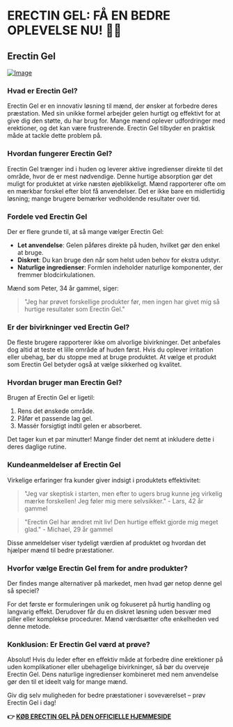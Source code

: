 # ERECTIN GEL: FÅ EN BEDRE OPLEVELSE NU! 💪✨

## Erectin Gel

[![Image](https://www2.sellhealth.com/257/erectin_gel_1_1.jpg)](https://gchaffi.com/iGBwS6F3)

### Hvad er Erectin Gel?

Erectin Gel er en innovativ løsning til mænd, der ønsker at forbedre deres præstation. Med sin unikke formel arbejder gelen hurtigt og effektivt for at give dig den støtte, du har brug for. Mange mænd oplever udfordringer med erektioner, og det kan være frustrerende. Erectin Gel tilbyder en praktisk måde at tackle dette problem på.

### Hvordan fungerer Erectin Gel?

Erectin Gel trænger ind i huden og leverer aktive ingredienser direkte til det område, hvor de er mest nødvendige. Denne hurtige absorption gør det muligt for produktet at virke næsten øjeblikkeligt. Mænd rapporterer ofte om en mærkbar forskel efter blot få anvendelser. Det er ikke bare en midlertidig løsning; mange brugere bemærker vedholdende resultater over tid.

### Fordele ved Erectin Gel

Der er flere grunde til, at så mange vælger Erectin Gel:

- **Let anvendelse**: Gelen påføres direkte på huden, hvilket gør den enkel at bruge.
- **Diskret**: Du kan bruge den når som helst uden behov for ekstra udstyr.
- **Naturlige ingredienser**: Formlen indeholder naturlige komponenter, der fremmer blodcirkulationen.

Mænd som Peter, 34 år gammel, siger:

> "Jeg har prøvet forskellige produkter før, men ingen har givet mig så hurtige resultater som Erectin Gel."

### Er der bivirkninger ved Erectin Gel?

De fleste brugere rapporterer ikke om alvorlige bivirkninger. Det anbefales dog altid at teste et lille område af huden først. Hvis du oplever irritation eller ubehag, bør du stoppe med at bruge produktet. At vælge et produkt som Erectin Gel betyder også at vælge sikkerhed og kvalitet.

### Hvordan bruger man Erectin Gel?

Brugen af Erectin Gel er ligetil:

1. Rens det ønskede område.
2. Påfør et passende lag gel.
3. Massér forsigtigt indtil gelen er absorberet.

Det tager kun et par minutter! Mange finder det nemt at inkludere dette i deres daglige rutine.

### Kundeanmeldelser af Erectin Gel

Virkelige erfaringer fra kunder giver indsigt i produktets effektivitet:

> "Jeg var skeptisk i starten, men efter to ugers brug kunne jeg virkelig mærke forskellen! Jeg føler mig mere selvsikker." - Lars, 42 år gammel

> "Erectin Gel har ændret mit liv! Den hurtige effekt gjorde mig meget glad." - Michael, 29 år gammel

Disse anmeldelser viser tydeligt værdien af produktet og hvordan det hjælper mænd til bedre præstationer.

### Hvorfor vælge Erectin Gel frem for andre produkter?

Der findes mange alternativer på markedet, men hvad gør netop denne gel så speciel? 

For det første er formuleringen unik og fokuseret på hurtig handling og langvarig effekt. Derudover får du en diskret løsning uden besvær med piller eller komplekse procedurer. Mænd værdsætter ofte enkelheden ved denne metode.

### Konklusion: Er Erectin Gel værd at prøve?

Absolut! Hvis du leder efter en effektiv måde at forbedre dine erektioner på uden komplikationer eller ubehagelige bivirkninger, så bør du overveje Erectin Gel. Dens naturlige ingredienser kombineret med nem anvendelse gør den til et ideelt valg for mange mænd.

Giv dig selv muligheden for bedre præstationer i soveværelset – prøv Erectin Gel i dag!



**👉 [KØB ERECTIN GEL PÅ DEN OFFICIELLE HJEMMESIDE](https://gchaffi.com/iGBwS6F3)**